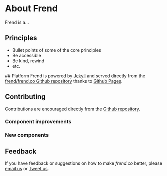# About Frend
Frend is a...

## Principles
* Bullet points of some of the core principles
* Be accessible
* Be kind, rewind
* etc.

## Platform
Frend is powered by [Jekyll](http://jekyllrb.com) and served directly from the [frend/frend.co Github repository](https://github.com/frend/frend.co) thanks to [Github Pages](https://pages.github.com/). 

## Contributing
Contributions are encouraged directly from the [Github repository](https://github.com/frend/frend.co).

### Component improvements

### New components

## Feedback
If you have feedback or suggestions on how to make *frend.co* better, please [email us](mailto:hello@frend.co) or [Tweet us](http://www.twitter.com/frendco).